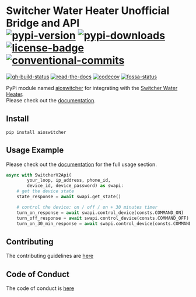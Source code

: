# Switcher Water Heater Unofficial Bridge and API</br>[![pypi-version]][11] [![pypi-downloads]][11] [![license-badge]][4] [![conventional-commits]][0]

[![gh-build-status]][7] [![read-the-docs]][8] [![codecov]][3] [![fossa-status]][5]

PyPi module named [aioswitcher][11] for integrating with the [Switcher Water Heater](https://www.switcher.co.il/).</br>
Please check out the [documentation][8].

## Install

```shell
pip install aioswitcher
```

## Usage Example

Please check out the [documentation][8] for the full usage section.

```python
async with SwitcherV2Api(
        your_loop, ip_address, phone_id,
        device_id, device_password) as swapi:
    # get the device state
    state_response = await swapi.get_state()

    # control the device: on / off / on + 30 minutes timer
    turn_on_response = await swapi.control_device(consts.COMMAND_ON)
    turn_off_response = await swapi.control_device(consts.COMMAND_OFF)
    turn_on_30_min_response = await swapi.control_device(consts.COMMAND_ON, '30')
```

## Contributing

The contributing guidelines are [here](.github/CONTRIBUTING.md)

## Code of Conduct

The code of conduct is [here](.github/CODE_OF_CONDUCT.md)

<!-- Real Links -->
[0]: https://conventionalcommits.org
[2]: https://github.com/TomerFi/aioswitcher/releases
[3]: https://codecov.io/gh/TomerFi/aioswitcher
[4]: https://github.com/TomerFi/aioswitcher
[5]: https://app.fossa.com/projects/git%2Bgithub.com%2FTomerFi%2Faioswitcher?ref=badge_shield
[7]: https://github.com/TomerFi/aioswitcher/actions?query=workflow%3ABuild
[8]: https://aioswitcher.tomfi.info/
[11]: https://pypi.org/project/aioswitcher
<!-- Badges Links -->
[codecov]: https://codecov.io/gh/TomerFi/aioswitcher/graph/badge.svg
[conventional-commits]: https://img.shields.io/badge/Conventional%20Commits-1.0.0-yellow.svg
[fossa-status]: https://app.fossa.com/api/projects/git%2Bgithub.com%2FTomerFi%2Faioswitcher.svg?type=shield
[gh-build-status]: https://github.com/TomerFi/aioswitcher/workflows/Build/badge.svg
[license-badge]: https://img.shields.io/github/license/tomerfi/aioswitcher
[pypi-downloads]: https://img.shields.io/pypi/dm/aioswitcher.svg?logo=pypi&color=1082C2
[pypi-version]: https://img.shields.io/pypi/v/aioswitcher?logo=pypi
[read-the-docs]: https://readthedocs.org/projects/aioswitcher/badge/?version=stable
